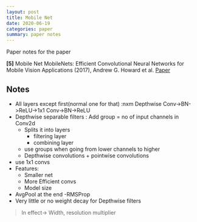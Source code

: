 ```yaml
---
layout: post
title: Mobile Net
date: 2020-06-19
categories: paper
summary: paper notes
---
```

Paper notes for the paper

**[5]** Mobile Net
MobileNets: Efficient Convolutional Neural Networks for Mobile Vision Applications (2017), Andrew G. Howard et al.
[Paper](https://arxiv.org/pdf/1704.04861.pdf)


## Notes
- All layers except first(normal one for that) :nxm Depthwise Conv->BN->ReLU->1x1 Conv->BN->ReLU
- Depthwise separable filters : Add group = no of input channels in Conv2d
  - Splits it into layers
    - filtering layer
    - combining layer
  - use groups when going from lower channels to higher
  - Depthwise convolutions + pointwise convolutions
- use 1x1 convs  
- Features:
  - Smaller net
  - More Efficient convs
  - Model size
- AvgPool at the end
-RMSProp
- Very little or no weight decay for Depthwise filters
> In effect-> Width, resolution multiplier
